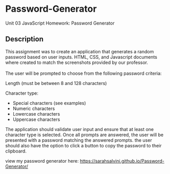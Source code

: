 # Password-Generator
Unit 03 JavaScript Homework: Password Generator

<h2>Description</h2>
This assignment was to create an application that generates a random password based on user inputs. HTML, CSS, and Javascript documents where created to match the screenshots provided by our professor.
<br></br>
The user will be prompted to choose from the following password criteria:

Length (must be between 8 and 128 characters)


Character type:

<ul>
<li>Special characters (see examples)</li>


<li>Numeric characters</li>


<li>Lowercase characters</li>


<li>Uppercase characters</li>
</ul>  




The application should validate user input and ensure that at least one character type is selected.
Once all prompts are answered, the user will be presented with a password matching the answered prompts. 
the user should also have the option to click a button to copy the password to their clipboard.

view my password generator here: https://sarahsalvini.github.io/Password-Generator/
